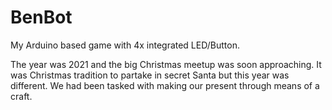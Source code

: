 # BenBot
My Arduino based game with 4x integrated LED/Button.

The year was 2021 and the big Christmas meetup was soon approaching. It was Christmas tradition to partake in secret
Santa but this year was different. We had been tasked with making our present through means of a craft.
